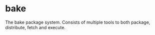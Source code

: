 # bake
The bake package system. Consists of multiple tools to both package, distribute, fetch and execute.
